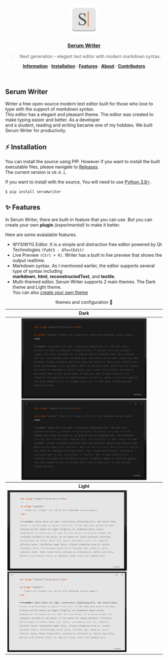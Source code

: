 <p align="center">
  <a href="https://github.com/serumstudio/writer">
    <img src="images/logo.png" height="96"/>
    <h3 align="center">Serum Writer</h3>
  </a>
</p>

<blockquote align="center">
  Next generation - elegant text editor with modern markdown syntax.
</blockquote>

<p align="center">
  <a href="https://github.com/serumstudio/writer#serumwriter"><strong>Information</strong></a> ·
  <a href="https://github.com/serumstudio/writer#installation"><strong>Installation</strong></a> ·
  <a href="https://github.com/serumstudio/writer#features"><strong>Features</strong></a> ·
  <a href="https://github.com/serumstudio/writer#about"><strong>About</strong></a> ·
  <a href="https://github.com/serumstudio/writer#contributors"><strong>Contributors</strong></a>
</p>
<br/>

## Serum Writer
Writer a free open-source modern text editor built for those who love to type with the support of *markdown syntax*. <br>
This editor has a elegant and pleasant theme. The editor was created to make typing easier and better. As a developer <br>
and a student, reading and writing became one of my hobbies. We built Serum Writer for productivity. 

## ⚡ Installation
You can install the source using PIP. However if you want to install the built executable files, please navigate to 
[Releases](https://github.com/serumstudio/writer/releases). <br>The current version is v`0.0.1`. 

If you want to install with the source, You will need to use [Python 3.8+](https://python.org/downloads).
```bash
$ pip install serumwriter
```

## ✨ Features
In Serum Writer, there are built-in feature that you can use. But you can create your own **plugin** *(experimental)* to make it better.

Here are some avaialable features.

- WYSIWYG Editor. It is a simple and distraction free editor powered by Qt Technologies `(PyQt5 - QTextEdit)`
- Live Preview `(Ctrl + R)`. Writer has a built in live preview that shows the output realtime.
- Markdown syntax. As I mentioned earlier, the editor supports several type of syntax including <br> **markdown**, **html**, **reconstructedText**, and **textile**.
- Multi-themed editor. Serum Writer supports 2 main themes. The Dark theme and Light theme. <br> You can also [create your own theme](https://github.com/serumstudio/writer)

<p align="center"> themes and configuration 🌙 </p>
<table align="center">
  <tr>
    <th>
      Dark
    </th>
  </tr>
  
  <tr>
    <th>
      <img src="images/typing.png" height="256" />
      <img src="images/w_titlebar.png" height="256" />
    </th>
  </tr>
  
  <tr>
    <th>
      Light
    </th>
  </tr>
  <tr>
    <td>
      <img src="images/typing_light.png" height="256" />
      <img src="images/w_titlebar_light.png" height="256" />
    </td>
  </tr>
</table>



